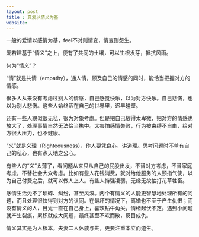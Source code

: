 ```yaml
---
layout: post
title : 真爱以情义为基
website: 
---
```


一般的爱情以感情为基，feel不对则情变，情变则怨生。

爱若建基于“情义”之上，便有了共同的土壤，可以生根发芽，抵抗风雨。

何为“情义”？

“情”就是共情（empathy），通人情，顾及自己的情感的同时，能恰当把握对方的情感。

很多人从来没有考虑过别人的情感，自己感觉快乐，以为对方快乐。自己悲伤，也以为别人悲伤。这些人始终活在自己的世界里，迟早碰壁。

还有一些人貌似很无私，很为对象考虑。但是把自己放得太卑微，把对方的情感也放大了，处理事情自然无法恰当执中。太害怕感情失败，行为被束缚不自由，给对方很大压力，也不健康。

“义”就是义理（Righteousness），作人要凭良心，讲道理。思考问题时不单有自己的私心，也有点天地之公心。

有些人的“义”太薄了，看问题从来只从自己的屁股出发，不替对方考虑，不替家庭考虑，不替社会大众考虑。比如有些人花钱消费，就对给他服务的人颐指气使，以为自己付费之后，就可以做人上人。有些人恃强凌弱，无缘无故抽打花草牲畜。

感情生活免不了琐碎、纠纷，甚至风浪。两个有情义的人能更智慧地处理所有的问题，而且处理很快得到对方的认同。在最坏的情况下，离婚也不至于产生仇恨；而没有情义的人，目光一直在自己身上，喜欢钻牛角尖，情绪起伏不定。遇到小问题就产生裂痕，累积就成大问题，最终甚至不欢而散，反目成仇。

情义其实是为人根本，夫妻二人休戚与共，更要注重本立而道生。
